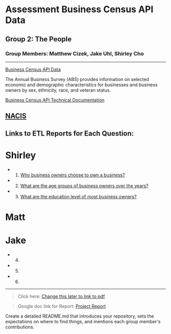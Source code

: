 # Assessment Business Census API Data

## Group 2: The People

### Group Members: Matthew Cizek, Jake Uhl, Shirley Cho
---
[Business Census API Data](https://www.census.gov/data/developers/data-sets/abs.2019.html)

The Annual Business Survey (ABS) provides information on selected economic and demographic characteristics for businesses and business owners by sex, ethnicity, race, and veteran status.

[Business Census API Technical Documentation](https://www.census.gov/programs-surveys/abs/technical-documentation/api.2019.html#list-tab-702748516)

[NACIS](https://www.census.gov/naics/?input=61&chart=2017)
---
## Links to ETL Reports for Each Question:

# Shirley 

-   1. [Why business owners choose to own a business?](./Shirley/Q1ETL.ipynb)
-   2. [What are the age groups of business owners over the years?](./Shirley/Q2ETL.ipynb)
-   3. [What are the education level of most business owners?](./Shirley/Q3ETL.ipynb)

# Matt

# Jake

-   4.
-   5.
-   6.
---
>Click here: [Change this later to link to pdf](./main.ipynb) 

>Google doc link for Report: [Project Report](https://docs.google.com/document/d/1LbhfqXlMJH1DAMvxRMfqI9Fi7UxrOiV5cc1WKhu2Ja4/edit)

Create a detailed README.md that introduces your repository, sets the expectations on where to find things, and mentions each group member's contributions.
